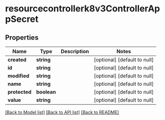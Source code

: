 # resourcecontrollerk8v3ControllerAppSecret

## Properties
Name | Type | Description | Notes
------------ | ------------- | ------------- | -------------
**created** | **string** |  | [optional] [default to null]
**id** | **string** |  | [optional] [default to null]
**modified** | **string** |  | [optional] [default to null]
**name** | **string** |  | [optional] [default to null]
**protected** | **boolean** |  | [optional] [default to null]
**value** | **string** |  | [optional] [default to null]

[[Back to Model list]](../README.md#documentation-for-models) [[Back to API list]](../README.md#documentation-for-api-endpoints) [[Back to README]](../README.md)


